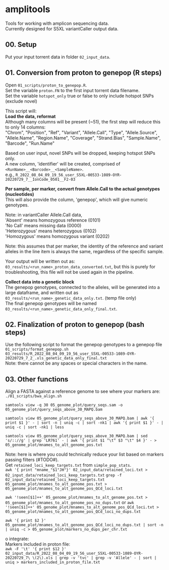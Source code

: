 # amplitools
Tools for working with amplicon sequencing data.       
Currently designed for S5XL variantCaller output data.     

## 00. Setup ##
Put your input torrent data in folder `02_input_data`.      

## 01. Conversion from proton to genepop (R steps) ##
Open `01_scripts/proton_to_genepop.R`.        
Set the variable `proton.FN` to the first input torrent data filename.      
Set the variable `hotspot_only` true or false to only include hotspot SNPs (exclude novel)        

This script will:      
**Load the data, reformat**         
Although many columns will be present (~51), the first step will reduce this to only 14 columns:      
"Chrom", "Position", "Ref", "Variant", "Allele.Call", "Type", "Allele.Source", "Allele.Name", "Region.Name", "Coverage", "Strand.Bias", "Sample.Name", "Barcode", "Run.Name"        

Based on user input, novel SNPs will be dropped, keeping hotspot SNPs only.      
A new column, 'identifier' will be created, comprised of `<RunName>__<Barcode>__<SampleName>`.      
e.g., `R_2022_08_04_09_19_56_user_S5XL-00533-1089-OYR-20220729_7__IonCode_0501__F2-03`        


**Per sample, per marker, convert from Allele.Call to the actual genotypes (nucleotides)**        
This will also provide the column, 'genepop', which will give numeric genotypes.        

Note: in variantCaller Allele.Call data,        
'Absent' means homozygous reference (0101)       
'No Call' means missing data (0000)         
'Heterozygous' means heterozygous (0102)        
'Homozygous' means homozygous variant (0202)        

Note: this assumes that per marker, the identity of the reference and variant alleles in the line item is always the same, regardless of the specific sample.      

Your output will be written out as: `03_results/<run_name>_proton_data_converted.txt`, but this is purely for troubleshooting, this file will not be used again in the pipeline.      

**Collect data into a genetic block**         
The genepop genotypes, connected to the alleles, will be generated into a large dataframe, and written out as `03_results/<run_name>_genetic_data_only.txt`. (temp file only)         
The final genepop genotypes will be named `03_results/<run_name>_genetic_data_only_final.txt`.       

## 02. Finalization of proton to genepop (bash steps) ##
Use the following script to format the genepop genotypes to a genepop file
`01_scripts/format_genepop.sh 03_results/R_2022_08_04_09_19_56_user_S5XL-00533-1089-OYR-20220729_7_2_.xls_genetic_data_only_final.txt`        
Note: there cannot be any spaces or special characters in the name.    



## 03. Other functions ##
Align a FASTA against a reference genome to see where your markers are:       
`./01_scripts/bwa_align.sh`

`samtools view -q 30 05_genome_plot/query_seqs.sam -o 05_genome_plot/query_seqs_above_30_MAPQ.bam`      

`samtools view 05_genome_plot/query_seqs_above_30_MAPQ.bam | awk '{ print $1 }' - | sort -n | uniq -c | sort -nk1 | awk '{ print $1 }' - | uniq -c | sort -nk1 | less`       

`samtools view 05_genome_plot/query_seqs_above_30_MAPQ.bam | sed 's/:://g' | grep 'LR761' - | awk '{ print $1 "\t" $3 "\t" $4 }' - > 05_genome_plot/mnames_to_alt_genome_pos.txt`      

Note: here is where you could technically reduce your list based on markers passing filters (#TODO#).       
Get `retained_loci_keep_targets.txt` from `simple_pop_stats`.    
`awk '{ print "mname_"$1"JH"}' 02_input_data/retained_loci.txt > 02_input_data/retained_loci_keep_targets.txt`
`grep -f 02_input_data/retained_loci_keep_targets.txt 05_genome_plot/mnames_to_alt_genome_pos.txt > 05_genome_plot/mnames_to_alt_genome_pos_QCd_loci.txt`    

`awk '!seen[$1]++' 05_genome_plot/mnames_to_alt_genome_pos.txt > 05_genome_plot/mnames_to_alt_genome_pos_no_dups.txt` 
or
`awk '!seen[$1]++' 05_genome_plot/mnames_to_alt_genome_pos_QCd_loci.txt > 05_genome_plot/mnames_to_alt_genome_pos_QCd_loci_no_dups.txt`


`awk '{ print $2 }' 05_genome_plot/mnames_to_alt_genome_pos_QCd_loci_no_dups.txt | sort -n | uniq -c > 05_genome_plot/markers_no_dups_per_chr.txt`




o integrate:      
Markers included in proton file:     
`awk -F '\t' '{ print $12 }' 02_input_data/R_2022_08_04_09_19_56_user_S5XL-00533-1089-OYR-20220729_7\ \(2\).xls | grep -v 'tvc' | grep -v 'Allele' - | sort | uniq > markers_included_in_proton_file.txt`

